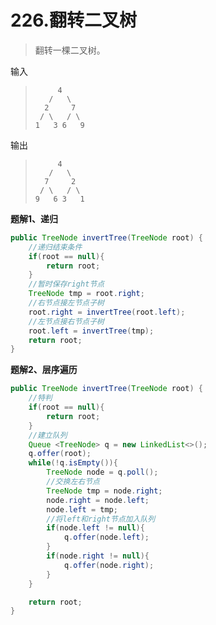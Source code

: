 # 226.翻转二叉树

> 翻转一棵二叉树。

输入

> ```
>      4                  
>    /   \
>   2     7
>  / \   / \
> 1   3 6   9
> ```

输出

> ```
>      4
>    /   \
>   7     2
>  / \   / \
> 9   6 3   1
> ```

**题解1、递归**

~~~java
public TreeNode invertTree(TreeNode root) {
    //递归结束条件
    if(root == null){
        return root;
    }
    //暂时保存right节点
    TreeNode tmp = root.right;
    //右节点接左节点子树
    root.right = invertTree(root.left);
    //左节点接右节点子树
    root.left = invertTree(tmp);
    return root;
}
~~~

**题解2、层序遍历**

~~~java
public TreeNode invertTree(TreeNode root) {
    //特判
    if(root == null){
        return root;
    }
    //建立队列
    Queue <TreeNode> q = new LinkedList<>();
    q.offer(root);
    while(!q.isEmpty()){
        TreeNode node = q.poll();
        //交换左右节点
        TreeNode tmp = node.right;
        node.right = node.left;
        node.left = tmp;
        //将left和right节点加入队列
        if(node.left != null){
            q.offer(node.left);
        }
        if(node.right != null){
            q.offer(node.right);
        }
    }

    return root;
}
~~~

